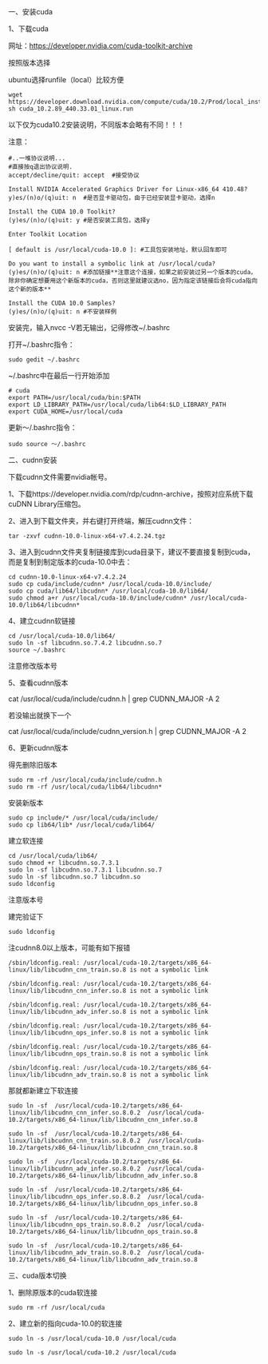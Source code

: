 一、安装cuda

1、下载cuda

网址：https://developer.nvidia.com/cuda-toolkit-archive

按照版本选择

ubuntu选择runfile（local）比较方便

```linux
wget https://developer.download.nvidia.com/compute/cuda/10.2/Prod/local_installers/cuda_10.2.89_440.33.01_linux.runsudo sh cuda_10.2.89_440.33.01_linux.run
```

以下仅为cuda10.2安装说明，不同版本会略有不同！！！

注意：

```
#..一堆协议说明...
#直接按q退出协议说明.
accept/decline/quit: accept  #接受协议

Install NVIDIA Accelerated Graphics Driver for Linux-x86_64 410.48? 
y)es/(n)o/(q)uit: n  #是否显卡驱动包，由于已经安装显卡驱动，选择n

Install the CUDA 10.0 Toolkit?
(y)es/(n)o/(q)uit: y #是否安装工具包，选择y

Enter Toolkit Location

[ default is /usr/local/cuda-10.0 ]: #工具包安装地址，默认回车即可

Do you want to install a symbolic link at /usr/local/cuda?
(y)es/(n)o/(q)uit: n #添加链接**注意这个连接，如果之前安装过另一个版本的cuda，除非你确定想要用这个新版本的cuda，否则这里就建议选no，因为指定该链接后会将cuda指向这个新的版本**

Install the CUDA 10.0 Samples?
(y)es/(n)o/(q)uit: n #不安装样例
```

安装完，输入nvcc -V若无输出，记得修改~/.bashrc

打开~/.bashrc指令：

```
sudo gedit ~/.bashrc
```

~/.bashrc中在最后一行开始添加

```linux
# cuda
export PATH=/usr/local/cuda/bin:$PATH  
export LD_LIBRARY_PATH=/usr/local/cuda/lib64:$LD_LIBRARY_PATH
export CUDA_HOME=/usr/local/cuda
```

更新～/.bashrc指令：

```
sudo source ～/.bashrc
```

二、cudnn安装

下载cudnn文件需要nvidia帐号。

1、下载https://developer.nvidia.com/rdp/cudnn-archive，按照对应系统下载cuDNN Library压缩包。

2、进入到下载文件夹，并右键打开终端，解压cudnn文件：

```
tar -zxvf cudnn-10.0-linux-x64-v7.4.2.24.tgz
```

3、进入到cudnn文件夹复制链接库到cuda目录下，建议不要直接复制到cuda，而是复制到制定版本的cuda-10.0中去：

```linux
cd cudnn-10.0-linux-x64-v7.4.2.24
sudo cp cuda/include/cudnn* /usr/local/cuda-10.0/include/ 
sudo cp cuda/lib64/libcudnn* /usr/local/cuda-10.0/lib64/ 
sudo chmod a+r /usr/local/cuda-10.0/include/cudnn* /usr/local/cuda-10.0/lib64/libcudnn*
```

4、建立cudnn软链接

```
cd /usr/local/cuda-10.0/lib64/
sudo ln -sf libcudnn.so.7.4.2 libcudnn.so.7
source ~/.bashrc
```

注意修改版本号

5、查看cudnn版本

cat /usr/local/cuda/include/cudnn.h | grep CUDNN_MAJOR -A 2

若没输出就换下一个

cat /usr/local/cuda/include/cudnn_version.h | grep CUDNN_MAJOR -A 2

6、更新cudnn版本

得先删除旧版本

```
sudo rm -rf /usr/local/cuda/include/cudnn.h
sudo rm -rf /usr/local/cuda/lib64/libcudnn*
```

安装新版本

```
sudo cp include/* /usr/local/cuda/include/
sudo cp lib64/lib* /usr/local/cuda/lib64/
```

建立软连接

```
cd /usr/local/cuda/lib64/
sudo chmod +r libcudnn.so.7.3.1
sudo ln -sf libcudnn.so.7.3.1 libcudnn.so.7
sudo ln -sf libcudnn.so.7 libcudnn.so   
sudo ldconfig  
```

注意版本号

建完验证下

```
sudo ldconfig
```

注cudnn8.0以上版本，可能有如下报错

```
/sbin/ldconfig.real: /usr/local/cuda-10.2/targets/x86_64-linux/lib/libcudnn_cnn_train.so.8 is not a symbolic link

/sbin/ldconfig.real: /usr/local/cuda-10.2/targets/x86_64-linux/lib/libcudnn_cnn_infer.so.8 is not a symbolic link

/sbin/ldconfig.real: /usr/local/cuda-10.2/targets/x86_64-linux/lib/libcudnn_adv_infer.so.8 is not a symbolic link

/sbin/ldconfig.real: /usr/local/cuda-10.2/targets/x86_64-linux/lib/libcudnn_ops_infer.so.8 is not a symbolic link

/sbin/ldconfig.real: /usr/local/cuda-10.2/targets/x86_64-linux/lib/libcudnn_ops_train.so.8 is not a symbolic link

/sbin/ldconfig.real: /usr/local/cuda-10.2/targets/x86_64-linux/lib/libcudnn_adv_train.so.8 is not a symbolic link
```

那就都新建立下软连接

```
sudo ln -sf  /usr/local/cuda-10.2/targets/x86_64-linux/lib/libcudnn_cnn_infer.so.8.0.2  /usr/local/cuda-10.2/targets/x86_64-linux/lib/libcudnn_cnn_infer.so.8

sudo ln -sf  /usr/local/cuda-10.2/targets/x86_64-linux/lib/libcudnn_cnn_train.so.8.0.2  /usr/local/cuda-10.2/targets/x86_64-linux/lib/libcudnn_cnn_train.so.8

sudo ln -sf  /usr/local/cuda-10.2/targets/x86_64-linux/lib/libcudnn_adv_infer.so.8.0.2  /usr/local/cuda-10.2/targets/x86_64-linux/lib/libcudnn_adv_infer.so.8

sudo ln -sf  /usr/local/cuda-10.2/targets/x86_64-linux/lib/libcudnn_ops_infer.so.8.0.2  /usr/local/cuda-10.2/targets/x86_64-linux/lib/libcudnn_ops_infer.so.8

sudo ln -sf  /usr/local/cuda-10.2/targets/x86_64-linux/lib/libcudnn_ops_train.so.8.0.2  /usr/local/cuda-10.2/targets/x86_64-linux/lib/libcudnn_ops_train.so.8

sudo ln -sf  /usr/local/cuda-10.2/targets/x86_64-linux/lib/libcudnn_adv_train.so.8.0.2  /usr/local/cuda-10.2/targets/x86_64-linux/lib/libcudnn_adv_train.so.8
```

三、cuda版本切换

1、删除原版本的cuda软连接

```
sudo rm -rf /usr/local/cuda
```

2、建立新的指向cuda-10.0的软连接

```
sudo ln -s /usr/local/cuda-10.0 /usr/local/cuda

sudo ln -s /usr/local/cuda-10.2 /usr/local/cuda
```
